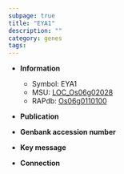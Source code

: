```yaml
---
subpage: true
title: "EYA1"
description: ""
category: genes
tags: 
---
```


* **Information**  
    + Symbol: EYA1  
    + MSU: [LOC_Os06g02028](http://rice.plantbiology.msu.edu/cgi-bin/ORF_infopage.cgi?orf=LOC_Os06g02028)  
    + RAPdb: [Os06g0110100](http://rapdb.dna.affrc.go.jp/viewer/gbrowse_details/irgsp1?name=Os06g0110100)  

* **Publication**  

* **Genbank accession number**  

* **Key message**  

* **Connection**  



